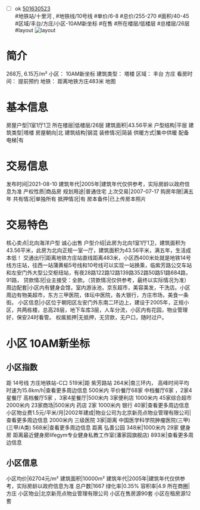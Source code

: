 - [ ] ok [501630523](https://bj.5i5j.com/ershoufang/501630523.html)  
 #地铁站/十里河 ,  #地铁线/10号线
#单价/6-8 #总价/255-270 #面积/40-45   #区域/丰台/方庄/小区-10AM新坐标 #在售 #所在楼层/低楼层 #总楼层/26层 #layout 
![layout](http://image2a.5i5j.com/bdir/layout/149.jpg_P5.jpg) 
# 简介 
 268万,  6.15万/m² 
小区： 10AM新坐标
建筑类型： 塔楼
区域： 丰台 方庄
看房时间： 提前预约
地铁： 距离地铁方庄483米 地图
# 基本信息 
 房屋户型|1室1厅1卫
所在楼层|低楼层/26层
建筑面积|43.56平米
户型结构|平层
建筑类型|塔楼
房屋朝向|北
建筑结构|钢混
装修情况|简装
供暖方式|集中供暖
配备电梯|有
# 交易信息 
 发布时间|2021-08-10
建筑年代|2005年|建筑年代仅供参考，实际房龄以政府信息为准
产权性质|商品房
规划用途|普通住宅
上次交易|2007-07-17
购房年限|满五年
共有情况|单独所有
抵押情况|有
房本备件|已上传房本照片
# 交易特色 
 核心卖点|北向海洋户型  诚心出售
户型介绍|此房为北向1室1厅1卫，建筑面积为43.56平米，此房为北向正规一室一厅，建筑面积为43.56平米，满五年，生活成本低！
交通出行|距离地铁方庄站直线距离483米，小区西400米处就是地铁14号线方庄站，往西一站蒲黄榆5号线和10号线可以实现一站换乘，临紫芳路公交车站和左安门外大型公交枢纽站，有夜28路122路12路139路352路50路51路684路，91路，
贷款情况|业主接受：全款。（贷款情况仅供参考，最终以实际情况为准）
周边配套|小区内有健身会馆，室内游泳池，京东超市，美容美发，干洗店。小区周边有物美超市，东方三甲医院，体坛中医院，各大银行，方庄市场，美食一条街。
小区信息|小区位于朝阳区左安门外东南二环边上，建设于2005年，正规小区，共两栋楼，总高28层，地下车库3层，人车分流，小区内有花园，物业管理好，保安24时看管。
权属抵押|无抵押，无贷款，无户口，随时过户。
# 小区 10AM新坐标
## 小区指数 
 距 14号线 方庄地铁站-C口 519米|距 紫芳路站 264米|南三环内， 高峰时间平均时速为15.6km/h|查看更多周边信息
500米内 平价餐厅68家
中档餐厅6家 ，2家4星餐厅
高档餐厅5家 ，3家4星餐厅|500米内 3家便利店
1000米内 45家综合超市
2000米内 23家商场|500米内 药店 2家
1000米内 银行 40家|查看更多周边信息
小区物业费1.5元/平米/月|2002年建成|物业公司为北京新亮点物业管理有限公司|查看更多周边信息
2000米内 三级医院 3家|距离 中国医学科学院肿瘤医院(三甲) (三甲/A类) 568米|查看更多周边信息
距离 弘善公园 348米|1000米内 29家 健身房
距离最近健身房lifegym专业健身私教工作室(潘家园旗舰店) 893米|查看更多周边信息
## 小区信息 
 小区均价|62704元/m²
建筑面积|10000m²
建筑年代|2005年|建筑年代仅供参考，实际房龄以政府信息为准
总户数|1667
绿化率|0.35%
容积率|4.9
所在商圈|方庄
小区物业|北京新亮点物业管理有限公司
小区在售房源90套
小区在租房源12套
